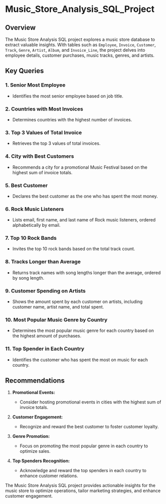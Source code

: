# Music_Store_Analysis_SQL_Project

## Overview
The Music Store Analysis SQL project explores a music store database to extract valuable insights. With tables such as `Employee`, `Invoice`, `Customer`, `Track`, `Genre`, `Artist`, `Album`, and `Invoice_Line`, the project delves into employee details, customer purchases, music tracks, genres, and artists.

## Key Queries

### 1. Senior Most Employee
- Identifies the most senior employee based on job title.

### 2. Countries with Most Invoices
- Determines countries with the highest number of invoices.

### 3. Top 3 Values of Total Invoice
- Retrieves the top 3 values of total invoices.

### 4. City with Best Customers
- Recommends a city for a promotional Music Festival based on the highest sum of invoice totals.

### 5. Best Customer
- Declares the best customer as the one who has spent the most money.

### 6. Rock Music Listeners
- Lists email, first name, and last name of Rock music listeners, ordered alphabetically by email.

### 7. Top 10 Rock Bands
- Invites the top 10 rock bands based on the total track count.

### 8. Tracks Longer than Average
- Returns track names with song lengths longer than the average, ordered by song length.

### 9. Customer Spending on Artists
- Shows the amount spent by each customer on artists, including customer name, artist name, and total spent.

### 10. Most Popular Music Genre by Country
- Determines the most popular music genre for each country based on the highest amount of purchases.

### 11. Top Spender in Each Country
- Identifies the customer who has spent the most on music for each country.

## Recommendations
1. **Promotional Events:**
   - Consider hosting promotional events in cities with the highest sum of invoice totals.

2. **Customer Engagement:**
   - Recognize and reward the best customer to foster customer loyalty.

3. **Genre Promotion:**
   - Focus on promoting the most popular genre in each country to optimize sales.

4. **Top Spenders Recognition:**
   - Acknowledge and reward the top spenders in each country to enhance customer relations.

The Music Store Analysis SQL project provides actionable insights for the music store to optimize operations, tailor marketing strategies, and enhance customer engagement.
